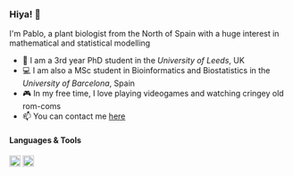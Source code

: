 ### Hiya! 👋 

I'm Pablo, a plant biologist from the North of Spain with a huge interest in mathematical and statistical modelling
- 🌱 I am a 3rd year PhD student in the *University of Leeds*, UK
- 💻 I am also a MSc student in Bioinformatics and Biostatistics in the *University of Barcelona*, Spain
- 🎮 In my free time, I love playing videogames and watching cringey old rom-coms
- 📫 You can contact me [here](mailto:pablidopsis@gmail.com)

#### Languages & Tools
<img height="20" src="https://www.rstudio.com/wp-content/uploads/2014/06/RStudio-Ball.png"> <img height="20" src="https://upload.wikimedia.org/wikipedia/commons/thumb/c/c3/Python-logo-notext.svg/1200px-Python-logo-notext.svg.png">
